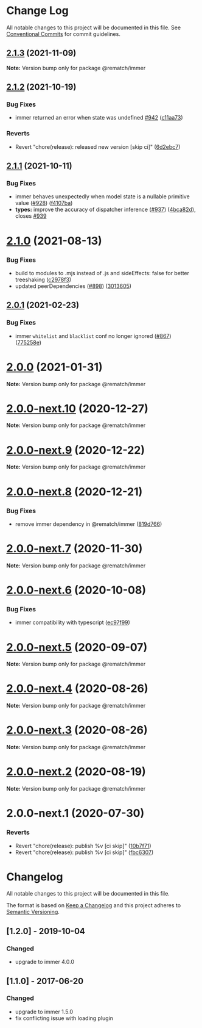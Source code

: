 # Change Log

All notable changes to this project will be documented in this file.
See [Conventional Commits](https://conventionalcommits.org) for commit guidelines.

## [2.1.3](https://github.com/rematch/rematch/compare/@rematch/immer@2.1.2...@rematch/immer@2.1.3) (2021-11-09)

**Note:** Version bump only for package @rematch/immer





## [2.1.2](https://github.com/rematch/rematch/compare/@rematch/immer@2.1.1...@rematch/immer@2.1.2) (2021-10-19)


### Bug Fixes

* immer returned an error when state was undefined [#942](https://github.com/rematch/rematch/issues/942) ([c11aa73](https://github.com/rematch/rematch/commit/c11aa73273c338b02f6f03ea8568580f0d833388))


### Reverts

* Revert "chore(release): released new version [skip ci]" ([6d2ebc7](https://github.com/rematch/rematch/commit/6d2ebc76e48ef0c8b4041c6df30db733a60ec9a2))





## [2.1.1](https://github.com/rematch/rematch/compare/@rematch/immer@2.1.0...@rematch/immer@2.1.1) (2021-10-11)


### Bug Fixes

* immer behaves unexpectedly when model state is a nullable primitive value ([#928](https://github.com/rematch/rematch/issues/928)) ([f4107ba](https://github.com/rematch/rematch/commit/f4107ba811ad8239dccf42a7cf83fe2883166233))
* **types:** improve the accuracy of dispatcher inference ([#937](https://github.com/rematch/rematch/issues/937)) ([4bca82d](https://github.com/rematch/rematch/commit/4bca82d10a7e21d6b7217d31a285150d7ea069c9)), closes [#939](https://github.com/rematch/rematch/issues/939)





# [2.1.0](https://github.com/rematch/rematch/compare/@rematch/immer@2.0.1...@rematch/immer@2.1.0) (2021-08-13)


### Bug Fixes

* build to modules to .mjs instead of .js and sideEffects: false for better treeshaking ([c2978f3](https://github.com/rematch/rematch/commit/c2978f3087f8283249f69b60c569720e56091c36))
* updated peerDependencies ([#898](https://github.com/rematch/rematch/issues/898)) ([3013605](https://github.com/rematch/rematch/commit/30136054a9c7d2f1b4215e66e2e4065314f841eb))





## [2.0.1](https://github.com/rematch/rematch/compare/@rematch/immer@2.0.0...@rematch/immer@2.0.1) (2021-02-23)


### Bug Fixes

* immer `whitelist` and `blacklist` conf no longer ignored ([#867](https://github.com/rematch/rematch/issues/867)) ([775258e](https://github.com/rematch/rematch/commit/775258eb8c81ad4bb3548b0d43445c4061bbbd5d))





# [2.0.0](https://github.com/rematch/rematch/compare/@rematch/immer@2.0.0-next.10...@rematch/immer@2.0.0) (2021-01-31)

**Note:** Version bump only for package @rematch/immer





# [2.0.0-next.10](https://github.com/rematch/rematch/compare/@rematch/immer@2.0.0-next.9...@rematch/immer@2.0.0-next.10) (2020-12-27)

**Note:** Version bump only for package @rematch/immer





# [2.0.0-next.9](https://github.com/rematch/rematch/compare/@rematch/immer@2.0.0-next.8...@rematch/immer@2.0.0-next.9) (2020-12-22)

**Note:** Version bump only for package @rematch/immer





# [2.0.0-next.8](https://github.com/rematch/rematch/compare/@rematch/immer@2.0.0-next.7...@rematch/immer@2.0.0-next.8) (2020-12-21)


### Bug Fixes

* remove immer dependency in @rematch/immer ([819d766](https://github.com/rematch/rematch/commit/819d76654779d883379e3f2e25270a45f8ab72c1))





# [2.0.0-next.7](https://github.com/rematch/rematch/compare/@rematch/immer@2.0.0-next.6...@rematch/immer@2.0.0-next.7) (2020-11-30)

**Note:** Version bump only for package @rematch/immer





# [2.0.0-next.6](https://github.com/rematch/rematch/compare/@rematch/immer@2.0.0-next.5...@rematch/immer@2.0.0-next.6) (2020-10-08)


### Bug Fixes

* immer compatibility with typescript ([ec97f99](https://github.com/rematch/rematch/commit/ec97f994f2deff75d6a8dc866878a62c8ecf2f1e))





# [2.0.0-next.5](https://github.com/rematch/rematch/compare/@rematch/immer@2.0.0-next.4...@rematch/immer@2.0.0-next.5) (2020-09-07)

**Note:** Version bump only for package @rematch/immer





# [2.0.0-next.4](https://github.com/rematch/rematch/compare/@rematch/immer@2.0.0-next.3...@rematch/immer@2.0.0-next.4) (2020-08-26)

**Note:** Version bump only for package @rematch/immer





# [2.0.0-next.3](https://github.com/rematch/rematch/compare/@rematch/immer@2.0.0-next.2...@rematch/immer@2.0.0-next.3) (2020-08-26)

**Note:** Version bump only for package @rematch/immer





# [2.0.0-next.2](https://github.com/rematch/rematch/compare/@rematch/immer@2.0.0-next.1...@rematch/immer@2.0.0-next.2) (2020-08-19)

**Note:** Version bump only for package @rematch/immer





# 2.0.0-next.1 (2020-07-30)


### Reverts

* Revert "chore(release): publish %v [ci skip]" ([10b7f71](https://github.com/rematch/rematch/commit/10b7f71f88b44e6d9bf6f60a9c207e01014ff700))
* Revert "chore(release): publish %v [ci skip]" ([fbc6307](https://github.com/rematch/rematch/commit/fbc6307eec881a9856d01217c2cb570f2d131ca0))





# Changelog

All notable changes to this project will be documented in this file.

The format is based on [Keep a Changelog](http://keepachangelog.com/en/1.0.0/)
and this project adheres to [Semantic Versioning](http://semver.org/spec/v2.0.0.html).

## [1.2.0] - 2019-10-04

### Changed

- upgrade to immer 4.0.0

## [1.1.0] - 2017-06-20

### Changed

- upgrade to immer 1.5.0
- fix conflicting issue with loading plugin
